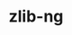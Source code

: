 ---
title: "zlib-ng"
layout: cache
categories: [package, v0.21.1]
meta: {"versions": ["2.0.7", "2.1.4"], "compilers": ["apple-clang@=15.0.0", "cce@=15.0.1", "clang@=14.0.0", "gcc@=10.5.0", "gcc@=11.1.0", "gcc@=11.3.0", "gcc@=11.4.0", "gcc@=12.3.0", "gcc@=7.3.1", "gcc@=7.5.0", "gcc@=9.4.0", "oneapi@=2023.2.0"], "oss": ["amzn2", "rhel8", "ubuntu18.04", "ubuntu20.04", "ubuntu22.04", "ventura"], "platforms": ["darwin", "linux"], "targets": ["aarch64", "neoverse_n1", "neoverse_v1", "ppc64le", "x86_64_v3", "zen4"], "stacks": ["aws-isc", "aws-isc-aarch64", "build_systems", "data-vis-sdk", "e4s", "e4s-cray-rhel", "e4s-neoverse_v1", "e4s-oneapi", "e4s-power", "e4s-rocm-external", "ml-darwin-aarch64-mps", "ml-linux-x86_64-cpu", "ml-linux-x86_64-cuda", "ml-linux-x86_64-rocm", "radiuss", "radiuss-aws", "radiuss-aws-aarch64", "root", "tutorial"], "num_specs": 19, "num_specs_by_stack": {"root": 19, "ml-darwin-aarch64-mps": 1, "aws-isc-aarch64": 2, "radiuss-aws-aarch64": 2, "e4s-cray-rhel": 1, "aws-isc": 1, "radiuss-aws": 1, "e4s-neoverse_v1": 1, "build_systems": 1, "radiuss": 1, "e4s-power": 1, "data-vis-sdk": 1, "e4s-rocm-external": 1, "e4s": 1, "e4s-oneapi": 1, "ml-linux-x86_64-cpu": 1, "ml-linux-x86_64-rocm": 1, "ml-linux-x86_64-cuda": 1, "tutorial": 7}}
spec_details: [{"hash": "m7vwr6s2vikcdfpqqoza3amae3cibeys", "compiler": "apple-clang@=15.0.0", "versions": ["2.1.4"], "os": "ventura", "platform": "darwin", "target": "aarch64", "variants": ["build_system=autotools", "+compat", "+opt"], "stacks": ["root", "ml-darwin-aarch64-mps"], "size": "-", "tarball": "https://binaries.spack.io/releases/v0.21.1/build_cache/darwin-ventura-aarch64/apple-clang-15.0.0/zlib-ng-2.1.4/darwin-ventura-aarch64-apple-clang-15.0.0-zlib-ng-2.1.4-m7vwr6s2vikcdfpqqoza3amae3cibeys.spack"}, {"hash": "lfl3doritsubzyo3u56rxnu6kg3o7s47", "compiler": "gcc@=7.3.1", "versions": ["2.1.4"], "os": "amzn2", "platform": "linux", "target": "aarch64", "variants": ["build_system=autotools", "+compat", "+opt"], "stacks": ["aws-isc-aarch64", "radiuss-aws-aarch64", "root"], "size": "-", "tarball": "https://binaries.spack.io/releases/v0.21.1/build_cache/linux-amzn2-aarch64/gcc-7.3.1/zlib-ng-2.1.4/linux-amzn2-aarch64-gcc-7.3.1-zlib-ng-2.1.4-lfl3doritsubzyo3u56rxnu6kg3o7s47.spack"}, {"hash": "ix52mctghimaae3iirq6gvizntvb3ezy", "compiler": "cce@=15.0.1", "versions": ["2.1.4"], "os": "rhel8", "platform": "linux", "target": "zen4", "variants": ["build_system=autotools", "+compat", "+opt"], "stacks": ["e4s-cray-rhel", "root"], "size": "-", "tarball": "https://binaries.spack.io/releases/v0.21.1/build_cache/linux-rhel8-zen4/cce-15.0.1/zlib-ng-2.1.4/linux-rhel8-zen4-cce-15.0.1-zlib-ng-2.1.4-ix52mctghimaae3iirq6gvizntvb3ezy.spack"}, {"hash": "6w42ihxlbkhufovsrkajalosxr5qkjui", "compiler": "gcc@=7.3.1", "versions": ["2.1.4"], "os": "amzn2", "platform": "linux", "target": "x86_64_v3", "variants": ["build_system=autotools", "+compat", "+opt"], "stacks": ["aws-isc", "radiuss-aws", "root"], "size": "-", "tarball": "https://binaries.spack.io/releases/v0.21.1/build_cache/linux-amzn2-x86_64_v3/gcc-7.3.1/zlib-ng-2.1.4/linux-amzn2-x86_64_v3-gcc-7.3.1-zlib-ng-2.1.4-6w42ihxlbkhufovsrkajalosxr5qkjui.spack"}, {"hash": "cmtjouq72gwwcxmgrsft6mxloi67fdb3", "compiler": "gcc@=7.3.1", "versions": ["2.1.4"], "os": "amzn2", "platform": "linux", "target": "neoverse_n1", "variants": ["build_system=autotools", "+compat", "+opt"], "stacks": ["aws-isc-aarch64", "radiuss-aws-aarch64", "root"], "size": "-", "tarball": "https://binaries.spack.io/releases/v0.21.1/build_cache/linux-amzn2-neoverse_n1/gcc-7.3.1/zlib-ng-2.1.4/linux-amzn2-neoverse_n1-gcc-7.3.1-zlib-ng-2.1.4-cmtjouq72gwwcxmgrsft6mxloi67fdb3.spack"}, {"hash": "ec5jupmwmdw3plbamfasoul3aicgfpl6", "compiler": "gcc@=11.4.0", "versions": ["2.1.4"], "os": "ubuntu20.04", "platform": "linux", "target": "neoverse_v1", "variants": ["build_system=autotools", "+compat", "+opt"], "stacks": ["root", "e4s-neoverse_v1"], "size": "-", "tarball": "https://binaries.spack.io/releases/v0.21.1/build_cache/linux-ubuntu20.04-neoverse_v1/gcc-11.4.0/zlib-ng-2.1.4/linux-ubuntu20.04-neoverse_v1-gcc-11.4.0-zlib-ng-2.1.4-ec5jupmwmdw3plbamfasoul3aicgfpl6.spack"}, {"hash": "syxyq4lwjyg6jcwdmueu3pcwz6vv4imc", "compiler": "gcc@=7.5.0", "versions": ["2.1.4"], "os": "ubuntu18.04", "platform": "linux", "target": "x86_64_v3", "variants": ["build_system=autotools", "+compat", "+opt"], "stacks": ["build_systems", "radiuss", "root"], "size": "-", "tarball": "https://binaries.spack.io/releases/v0.21.1/build_cache/linux-ubuntu18.04-x86_64_v3/gcc-7.5.0/zlib-ng-2.1.4/linux-ubuntu18.04-x86_64_v3-gcc-7.5.0-zlib-ng-2.1.4-syxyq4lwjyg6jcwdmueu3pcwz6vv4imc.spack"}, {"hash": "db3itrbd7bhroqlmqoyl74hwvigx7crw", "compiler": "gcc@=9.4.0", "versions": ["2.1.4"], "os": "ubuntu20.04", "platform": "linux", "target": "ppc64le", "variants": ["build_system=autotools", "+compat", "+opt"], "stacks": ["root", "e4s-power"], "size": "-", "tarball": "https://binaries.spack.io/releases/v0.21.1/build_cache/linux-ubuntu20.04-ppc64le/gcc-9.4.0/zlib-ng-2.1.4/linux-ubuntu20.04-ppc64le-gcc-9.4.0-zlib-ng-2.1.4-db3itrbd7bhroqlmqoyl74hwvigx7crw.spack"}, {"hash": "ynyqxupcu3snt6pmftj4gbifi2mblzhe", "compiler": "gcc@=11.1.0", "versions": ["2.1.4"], "os": "ubuntu20.04", "platform": "linux", "target": "x86_64_v3", "variants": ["build_system=autotools", "+compat", "+opt"], "stacks": ["root", "data-vis-sdk"], "size": "-", "tarball": "https://binaries.spack.io/releases/v0.21.1/build_cache/linux-ubuntu20.04-x86_64_v3/gcc-11.1.0/zlib-ng-2.1.4/linux-ubuntu20.04-x86_64_v3-gcc-11.1.0-zlib-ng-2.1.4-ynyqxupcu3snt6pmftj4gbifi2mblzhe.spack"}, {"hash": "s2fypit3dicdg3lauhew2dl4c52hhsma", "compiler": "gcc@=11.4.0", "versions": ["2.1.4"], "os": "ubuntu20.04", "platform": "linux", "target": "x86_64_v3", "variants": ["build_system=autotools", "+compat", "+opt"], "stacks": ["root", "e4s-rocm-external", "e4s"], "size": "-", "tarball": "https://binaries.spack.io/releases/v0.21.1/build_cache/linux-ubuntu20.04-x86_64_v3/gcc-11.4.0/zlib-ng-2.1.4/linux-ubuntu20.04-x86_64_v3-gcc-11.4.0-zlib-ng-2.1.4-s2fypit3dicdg3lauhew2dl4c52hhsma.spack"}, {"hash": "j7iipjufhr4uocctjbrh6p3gqlcoe237", "compiler": "oneapi@=2023.2.0", "versions": ["2.1.4"], "os": "ubuntu20.04", "platform": "linux", "target": "x86_64_v3", "variants": ["build_system=autotools", "+compat", "+opt"], "stacks": ["e4s-oneapi", "root"], "size": "-", "tarball": "https://binaries.spack.io/releases/v0.21.1/build_cache/linux-ubuntu20.04-x86_64_v3/oneapi-2023.2.0/zlib-ng-2.1.4/linux-ubuntu20.04-x86_64_v3-oneapi-2023.2.0-zlib-ng-2.1.4-j7iipjufhr4uocctjbrh6p3gqlcoe237.spack"}, {"hash": "5hmmve4u44534sowtp4awweg4dl227fv", "compiler": "gcc@=11.3.0", "versions": ["2.1.4"], "os": "ubuntu22.04", "platform": "linux", "target": "x86_64_v3", "variants": ["build_system=autotools", "+compat", "+opt"], "stacks": ["ml-linux-x86_64-cpu", "ml-linux-x86_64-rocm", "root", "ml-linux-x86_64-cuda"], "size": "-", "tarball": "https://binaries.spack.io/releases/v0.21.1/build_cache/linux-ubuntu22.04-x86_64_v3/gcc-11.3.0/zlib-ng-2.1.4/linux-ubuntu22.04-x86_64_v3-gcc-11.3.0-zlib-ng-2.1.4-5hmmve4u44534sowtp4awweg4dl227fv.spack"}, {"hash": "amkpmimysfvkkswe3sxbfr7hbvevvulz", "compiler": "clang@=14.0.0", "versions": ["2.0.7"], "os": "ubuntu22.04", "platform": "linux", "target": "x86_64_v3", "variants": ["build_system=autotools", "+compat", "+opt"], "stacks": ["root", "tutorial"], "size": "-", "tarball": "https://binaries.spack.io/releases/v0.21.1/build_cache/linux-ubuntu22.04-x86_64_v3/clang-14.0.0/zlib-ng-2.0.7/linux-ubuntu22.04-x86_64_v3-clang-14.0.0-zlib-ng-2.0.7-amkpmimysfvkkswe3sxbfr7hbvevvulz.spack"}, {"hash": "hywknaoywohnvaldqch2ly74svzezfrw", "compiler": "clang@=14.0.0", "versions": ["2.1.4"], "os": "ubuntu22.04", "platform": "linux", "target": "x86_64_v3", "variants": ["build_system=autotools", "+compat", "+opt"], "stacks": ["root", "tutorial"], "size": "-", "tarball": "https://binaries.spack.io/releases/v0.21.1/build_cache/linux-ubuntu22.04-x86_64_v3/clang-14.0.0/zlib-ng-2.1.4/linux-ubuntu22.04-x86_64_v3-clang-14.0.0-zlib-ng-2.1.4-hywknaoywohnvaldqch2ly74svzezfrw.spack"}, {"hash": "tm2or5eemtuselxphhipremogmszohrv", "compiler": "gcc@=10.5.0", "versions": ["2.1.4"], "os": "ubuntu22.04", "platform": "linux", "target": "x86_64_v3", "variants": ["build_system=autotools", "+compat", "+opt"], "stacks": ["root", "tutorial"], "size": "-", "tarball": "https://binaries.spack.io/releases/v0.21.1/build_cache/linux-ubuntu22.04-x86_64_v3/gcc-10.5.0/zlib-ng-2.1.4/linux-ubuntu22.04-x86_64_v3-gcc-10.5.0-zlib-ng-2.1.4-tm2or5eemtuselxphhipremogmszohrv.spack"}, {"hash": "5xcetrvs3fzd7k27dw5duyxitnsy4uvh", "compiler": "gcc@=11.4.0", "versions": ["2.1.4"], "os": "ubuntu22.04", "platform": "linux", "target": "x86_64_v3", "variants": ["build_system=autotools", "+compat", "+opt"], "stacks": ["root", "tutorial"], "size": "-", "tarball": "https://binaries.spack.io/releases/v0.21.1/build_cache/linux-ubuntu22.04-x86_64_v3/gcc-11.4.0/zlib-ng-2.1.4/linux-ubuntu22.04-x86_64_v3-gcc-11.4.0-zlib-ng-2.1.4-5xcetrvs3fzd7k27dw5duyxitnsy4uvh.spack"}, {"hash": "npuw4upl6iiyuihnlv4qxnw4fjatcg4h", "compiler": "gcc@=11.4.0", "versions": ["2.0.7"], "os": "ubuntu22.04", "platform": "linux", "target": "x86_64_v3", "variants": ["build_system=autotools", "+compat", "+opt"], "stacks": ["root", "tutorial"], "size": "-", "tarball": "https://binaries.spack.io/releases/v0.21.1/build_cache/linux-ubuntu22.04-x86_64_v3/gcc-11.4.0/zlib-ng-2.0.7/linux-ubuntu22.04-x86_64_v3-gcc-11.4.0-zlib-ng-2.0.7-npuw4upl6iiyuihnlv4qxnw4fjatcg4h.spack"}, {"hash": "ffnsgi66pitfl3r6drsojucl66osakje", "compiler": "gcc@=11.4.0", "versions": ["2.0.7"], "os": "ubuntu22.04", "platform": "linux", "target": "x86_64_v3", "variants": ["build_system=autotools", "+compat", "+opt"], "stacks": ["root", "tutorial"], "size": "-", "tarball": "https://binaries.spack.io/releases/v0.21.1/build_cache/linux-ubuntu22.04-x86_64_v3/gcc-11.4.0/zlib-ng-2.0.7/linux-ubuntu22.04-x86_64_v3-gcc-11.4.0-zlib-ng-2.0.7-ffnsgi66pitfl3r6drsojucl66osakje.spack"}, {"hash": "draqwfyptyn4fteh6kh635ivtjp3r6ly", "compiler": "gcc@=12.3.0", "versions": ["2.1.4"], "os": "ubuntu22.04", "platform": "linux", "target": "x86_64_v3", "variants": ["build_system=autotools", "+compat", "+opt"], "stacks": ["root", "tutorial"], "size": "-", "tarball": "https://binaries.spack.io/releases/v0.21.1/build_cache/linux-ubuntu22.04-x86_64_v3/gcc-12.3.0/zlib-ng-2.1.4/linux-ubuntu22.04-x86_64_v3-gcc-12.3.0-zlib-ng-2.1.4-draqwfyptyn4fteh6kh635ivtjp3r6ly.spack"}]
---